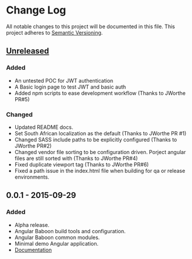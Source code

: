 # Change Log
All notable changes to this project will be documented in this file.
This project adheres to [Semantic Versioning](http://semver.org/).

## [Unreleased][unreleased]
### Added
- An untested POC for JWT authentication
- A Basic login page to test JWT and basic auth
- Added npm scripts to ease development workflow (Thanks to JWorthe PR#5)
### Changed
- Updated README docs.
- Set South African localization as the default (Thanks to JWorthe PR #1)
- Changed SASS include paths to be explicitly configured (Thanks to JWorthe PR#2)
- Changed vendor file sorting to be configuration driven. Porject angular files are still sorted with (Thanks to JWorthe PR#4)
- Fixed duplicate viewport tag (Thanks to JWorthe PR#6)
- Fixed a path issue in the index.html file when building for qa or release environments.

## 0.0.1 - 2015-09-29
### Added
- Alpha release.
- Angular Baboon build tools and configuration.
- Angular Baboon common modules.
- Minimal demo Angular application.
- [Documentation](README.md)

[unreleased]: https://github.com/olivierlacan/keep-a-changelog/compare/v0.0.8...HEAD
[0.0.2]: https://github.com/olivierlacan/keep-a-changelog/compare/v0.0.1...v0.0.2